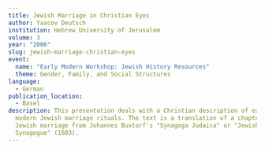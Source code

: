 ```yaml
---
title: Jewish Marriage in Christian Eyes
author: Yaacov Deutsch
institution: Hebrew University of Jerusalem
volume: 3
year: "2006"
slug: jewish-marriage-christian-eyes
event:
  name: "Early Modern Workshop: Jewish History Resources"
  theme: Gender, Family, and Social Structures
language:
  - German
publication_location:
  - Basel
description: This presentation deals with a Christian description of early
  modern Jewish marriage rituals. The text is a translation of a chapter on
  Jewish marriage from Johannes Buxtorf's "Synagoga Judaica" or "Jewish
  Synagogue" (1603).
---
```

